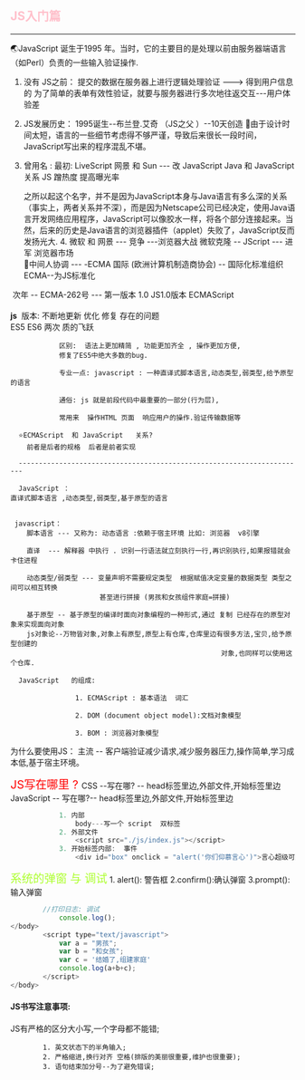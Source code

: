 ## <font style="color:pink;">JS入门篇</font>

------

🌏JavaScript 诞生于1995 年。当时，它的主要目的是处理以前由服务器端语言（如Perl）负责的一些输入验证操作.

1. 没有 JS之前：
				提交的数据在服务器上进行逻辑处理验证 ---> 得到用户信息的
				为了简单的表单有效性验证，就要与服务器进行多次地往返交互---用户体验差
	
2. JS发展历史：
	1995诞生--布兰登.艾奇 （JS之父 ）--10天创造
				🔺由于设计时间太短，语言的一些细节考虑得不够严谨，导致后来很长一段时间，JavaScript写出来的程序混乱不堪。
	
3. 曾用名 :
      最初: LiveScript 
      网景  和  Sun  --- 改  JavaScript
      Java  和  JavaScript   关系  JS 蹭热度  提高曝光率

      之所以起这个名字，并不是因为JavaScript本身与Java语言有多么深的关系（事实上，两者关系并不深），而是因为Netscape公司已经决定，使用Java语言开发网络应用程序，JavaScript可以像胶水一样，将各个部分连接起来。当然，后来的历史是Java语言的浏览器插件（applet）失败了，JavaScript反而发扬光大.
      4.	 微软 和 网景  --- 竞争 ---浏览器大战
      		微软克隆 -- JScript  --- 进军 浏览器市场                       
      🌝中间人协调  --- -ECMA 国际 (欧洲计算机制造商协会) -- 国际化标准组织 ECMA--为JS标准化
      

​                   次年  -- ECMA-262号  --- 第一版本  1.0    JS1.0版本    ECMAScript 
​      ​				
​      
​   **js**
​      			版本: 不断地更新 优化 修复 存在的问题 
​      			
​      			ES5  ES6  两次  质的飞跃 
​      			

      			区别:  语法上更加精简 , 功能更加齐全 , 操作更加方便, 
      			修复了ES5中绝大多数的bug.
      			
      			专业一点: javascript : 一种直译式脚本语言,动态类型,弱类型,给予原型的语言
      			
      			通俗: js 就是前段代码中最重要的一部分(行为层),
      			
      			常用来  操作HTML 页面  响应用户的操作.验证传输数据等
    
      ⭐ECMAScript  和 JavaScript   关系?
      	前者是后者的规格  后者是前者实现
      
      -----------------------------------------------------------------------
      
      JavaScript ：  
    直译式脚本语言 ,动态类型,弱类型,基于原型的语言
      
      ​		
     javascript：
      	脚本语言 --- 又称为: 动态语言 :依赖于宿主环境 比如: 浏览器  v8引擎
      		
      	直译  --- 解释器 中执行 . 识别一行语法就立刻执行一行,再识别执行,如果报错就会卡住进程
      		
      	动态类型/弱类型 --- 变量声明不需要规定类型  根据赋值决定变量的数据类型 类型之间可以相互转换
      				      甚至进行拼接 (男孩和女孩组件家庭=拼接)
      		
      	基于原型 -- 基于原型的编译时面向对象编程的一种形式,通过 复制 已经存在的原型对象来实现面向对象
      	js对象论--万物皆对象,对象上有原型,原型上有仓库,仓库里边有很多方法,宝贝,给予原型创建的
      													对象,也同样可以使用这个仓库.
      
      JavaScript   的组成:
      				
      				1. ECMAScript : 基本语法  词汇
      				
      				2. DOM (document object model):文档对象模型
      				
      				3. BOM : 浏览器对象模型

为什么要使用JS：
	   主流 -- 客户端验证减少请求,减少服务器压力,操作简单,学习成本低,基于宿主环境。	

<font style="color:red;font-size:20px">JS写在哪里 ? 	</font>
				CSS --写在哪? -- head标签里边,外部文件,开始标签里边
				JavaScript -- 写在哪?-- head标签里边,外部文件,开始标签里边

```js
			1. 内部
				body---写一个 script  双标签
			2. 外部文件
				<script src="./js/index.js"></script>
			3. 开始标签内部:  事件	
				<div id="box" onclick = "alert('你们仰慕言心')">言心超级可爱</div>
```
<font style="color:greenyellow;font-size:20px">系统的弹窗 与 调试</font>
				1. alert(): 警告框
				2.confirm():确认弹窗
				3.prompt():输入弹窗
				

```js
		//打印日志: 调试
			console.log();
</body>
		<script type="text/javascript">
			var a = "男孩";
			var b = "和女孩";
			var c = '结婚了,组建家庭'
			console.log(a+b+c);
		</script>
</body>
```

#### JS书写注意事项:

JS有严格的区分大小写,一个字母都不能错;

    		1. 英文状态下的半角输入;
    		2. 严格缩进,换行对齐 空格(排版的美丽很重要,维护也很重要);
    		3. 语句结束加分号--为了避免错误;